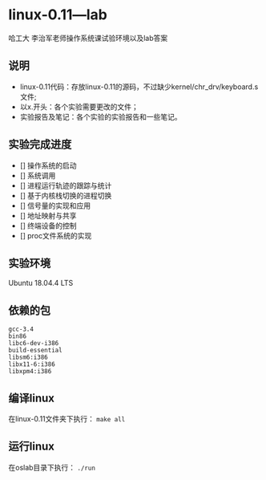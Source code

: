 # linux-0.11—lab

哈工大 李治军老师操作系统课试验环境以及lab答案

## 说明
- linux-0.11代码：存放linux-0.11的源码，不过缺少kernel/chr_drv/keyboard.s文件;
- 以x.开头：各个实验需要更改的文件；
-  实验报告及笔记：各个实验的实验报告和一些笔记。


## 实验完成进度
- [] 操作系统的启动
- [] 系统调用
- [] 进程运行轨迹的跟踪与统计
- [] 基于内核栈切换的进程切换
- [] 信号量的实现和应用
- [] 地址映射与共享
- [] 终端设备的控制
- [] proc文件系统的实现
## 实验环境
Ubuntu 18.04.4 LTS

## 依赖的包
 
 ```
 gcc-3.4
 bin86
 libc6-dev-i386
 build-essential
 libsm6:i386
 libx11-6:i386
 libxpm4:i386
 ```
 
 ## 编译linux
 在linux-0.11文件夹下执行：
 `make all`
 
 ## 运行linux
 在oslab目录下执行：
 `./run`
